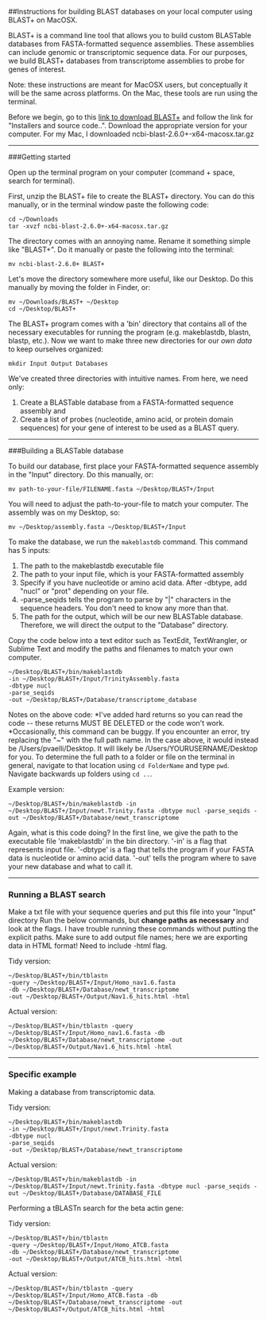 ##Instructions for building BLAST databases on your local computer using BLAST+ on MacOSX.

BLAST+ is a command line tool that allows you to build custom BLASTable databases from FASTA-formatted sequence assemblies. These assemblies can include genomic or transcriptomic sequence data. For our purposes, we build BLAST+ databases from transcriptome assemblies to probe for genes of interest.

Note: these instructions are meant for MacOSX users, but conceptually it will be the same across platforms. On the Mac, these tools are run using the terminal.

Before we begin, go to this [link to download BLAST+](https://blast.ncbi.nlm.nih.gov/Blast.cgi?PAGE_TYPE=BlastDocs&DOC_TYPE=Download) and follow the link for "Installers and source code..". Download the appropriate version for your computer. For my Mac, I downloaded ncbi-blast-2.6.0+-x64-macosx.tar.gz

***
###Getting started  

Open up the terminal program on your computer (command + space, search for terminal).

First, unzip the BLAST+ file to create the BLAST+ directory. You can do this manually, or in the terminal window paste the following code:
```
cd ~/Downloads
tar -xvzf ncbi-blast-2.6.0+-x64-macosx.tar.gz
```  
The directory comes with an annoying name. Rename it something simple like "BLAST+". Do it manually or paste the following into the terminal:
```
mv ncbi-blast-2.6.0+ BLAST+
```  
Let's move the directory somewhere more useful, like our Desktop. Do this manually by moving the folder in Finder, or:
```
mv ~/Downloads/BLAST+ ~/Desktop
cd ~/Desktop/BLAST+
```

The BLAST+ program comes with a 'bin' directory that contains all of the necessary executables for running the program (e.g. makeblastdb, blastn, blastp, etc.). Now we want to make three new directories for our *own data* to keep ourselves organized:
```
mkdir Input Output Databases
```
We've created three directories with intuitive names. From here, we need only: 
1. Create a BLASTable database from a FASTA-formatted sequence assembly and 
2. Create a list of probes (nucleotide, amino acid, or protein domain sequences) for your gene of interest to be used as a BLAST query.

***
###Building a BLASTable database  

To build our database, first place your FASTA-formatted sequence assembly in the "Input" directory. Do this manually, or:
```
mv path-to-your-file/FILENAME.fasta ~/Desktop/BLAST+/Input
```
You will need to adjust the path-to-your-file to match your computer. The assembly was on my Desktop, so:
```
mv ~/Desktop/assembly.fasta ~/Desktop/BLAST+/Input
```

To make the database, we run the `makeblastdb` command. This command has 5 inputs:
1. The path to the makeblastdb executable file
2. The path to your input file, which is your FASTA-formatted assembly
3. Specify if you have nucleotide or amino acid data. After -dbtype, add "nucl" or "prot" depending on your file. 
4. -parse_seqids tells the program to parse by "|" characters in the sequence headers. You don't need to know any more than that.
5. The path for the output, which will be our new BLASTable database. Therefore, we will direct the output to the "Database" directory.

Copy the code below into a text editor such as TextEdit, TextWrangler, or Sublime Text and modify the paths and filenames to match your own computer. 

```
~/Desktop/BLAST+/bin/makeblastdb 
-in ~/Desktop/BLAST+/Input/TrinityAssembly.fasta 
-dbtype nucl 
-parse_seqids 
-out ~/Desktop/BLAST+/Database/transcriptome_database
```

Notes on the above code:
*I've added hard returns so you can read the code -- these returns MUST BE DELETED or the code won't work.
*Occasionally, this command can be buggy. If you encounter an error, try replacing the "~" with the full path name. In the case above, it would instead be /Users/pvaelli/Desktop. It will likely be /Users/YOURUSERNAME/Desktop for you. To determine the full path to a folder or file on the terminal in general, navigate to that location using `cd FolderName` and type `pwd`. Navigate backwards up folders using `cd ..`.

Example version:
```
~/Desktop/BLAST+/bin/makeblastdb -in ~/Desktop/BLAST+/Input/newt.Trinity.fasta -dbtype nucl -parse_seqids -out ~/Desktop/BLAST+/Database/newt_transcriptome
```
Again, what is this code doing? In the first line, we give the path to the executable file 'makeblastdb' in the bin directory. '-in' is a flag that represents input file. '-dbtype' is a flag that tells the program if your FASTA data is nucleotide or amino acid data. '-out' tells the program where to save your new database and what to call it. 

***
### Running a BLAST search
Make a txt file with your sequence queries and put this file into your "Input" directory
Run the below commands, but **change paths as necessary** and look at the flags. I have trouble running these commands without putting the explicit paths. 
Make sure to add output file names; here we are exporting data in HTML format! Need to include -html flag.

Tidy version:
```
~/Desktop/BLAST+/bin/tblastn 
-query ~/Desktop/BLAST+/Input/Homo_nav1.6.fasta 
-db ~/Desktop/BLAST+/Database/newt_transcriptome 
-out ~/Desktop/BLAST+/Output/Nav1.6_hits.html -html
```
Actual version:
```
~/Desktop/BLAST+/bin/tblastn -query ~/Desktop/BLAST+/Input/Homo_nav1.6.fasta -db ~/Desktop/BLAST+/Database/newt_transcriptome -out ~/Desktop/BLAST+/Output/Nav1.6_hits.html -html
```
***
### Specific example

Making a database from transcriptomic data.

Tidy version:
```
~/Desktop/BLAST+/bin/makeblastdb 
-in ~/Desktop/BLAST+/Input/newt.Trinity.fasta 
-dbtype nucl 
-parse_seqids 
-out ~/Desktop/BLAST+/Database/newt_transcriptome
```
Actual version:
```
~/Desktop/BLAST+/bin/makeblastdb -in ~/Desktop/BLAST+/Input/newt.Trinity.fasta -dbtype nucl -parse_seqids -out ~/Desktop/BLAST+/Database/DATABASE_FILE
```

Performing a tBLASTn search for the beta actin gene:

Tidy version:
```
~/Desktop/BLAST+/bin/tblastn 
-query ~/Desktop/BLAST+/Input/Homo_ATCB.fasta 
-db ~/Desktop/BLAST+/Database/newt_transcriptome 
-out ~/Desktop/BLAST+/Output/ATCB_hits.html -html
```
Actual version:
```
~/Desktop/BLAST+/bin/tblastn -query ~/Desktop/BLAST+/Input/Homo_ATCB.fasta -db ~/Desktop/BLAST+/Database/newt_transcriptome -out ~/Desktop/BLAST+/Output/ATCB_hits.html -html
```

